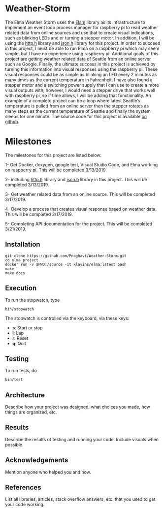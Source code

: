 Weather-Storm
===

The Elma Weather Storm uses the [Elam](https://github.com/klavinslab/elma) library as its infrastructure to implement an event loop process manager for raspberry pi to read weather related data from online sources and use that to create visual indications, such as blinking LEDs and or turning a stepper motor. In addition, I will be using the [http.h](https://github.com/yhirose/cpp-httplib) library and [json.h](https://github.com/nlohmann/json) library for this project. In order to succeed in this project, I must be able to run Elma on a raspberry pi which may seem simple, but I have no experience using raspberry pi. Additional goals of this project are getting weather related data of Seattle from an online server such as Google. Finally, the ultimate success in this project is achieved by turning this information into visual responses using the raspberry pi. These visual responses could be as simple as blinking an LED every 2 minutes as many times as the current temperature in Fahrenheit. I have also found a stepper motor and a switching power supply that I can use to create a more visual outputs with; however, I would need a stepper drive that works well with raspberry pi, so if time allows, I will be adding that functionality. An example of a complete project can be a loop where latest Seattle’s temperature is pulled from an online server then the stepper rotates as many steps as the current temperature of Seattle and finally the system sleeps for one minute.
The source code for this project is available [on github](https://github.com/Pnaghavi/Weather-Storm).

Milestones 
===

The milestones for this project are listed below:

1-	Get Docker, doxygen, google test, Visual Studio Code, and Elma working on raspberry pi. This will be completed 3/13/2019.

2-	including [http.h](https://github.com/yhirose/cpp-httplib) library and [json.h](https://github.com/nlohmann/json) library in this         project. This will be completed 3/13/2019.

3-	Get weather related data from an online source. This will be completed 3/17/2019.

4-	Develop a process that creates visual response based on weather data. This will be completed 3/17/2019.

5-	Completing API documentation for the project. This will be completed 3/21/2019.
   


Installation
---

    git clone https://github.com/Pnaghavi/Weather-Storm.git
    cd elma_project
    docker run -v $PWD:/source -it klavins/elma:latest bash
    make
    make docs


Execution
---
To run the stopwatch, type

    bin/stopwatch

The stopwatch is controlled via the keyboard, via these keys:
- **s**: Start or stop
- **l**: Lap
- **r**: Reset
- **q**: Quit

Testing
---
To run tests, do
```bash
bin/test
```

Architecture
---
Describe how your project was designed, what choices you made, how things are organized, etc.

Results
---
Describe the results of testing and running your code. Include visuals when possible.

Acknowledgements
---
Mention anyone who helped you and how.

References
---
List all libraries, articles, stack overflow answers, etc. that you used to get your code working.

